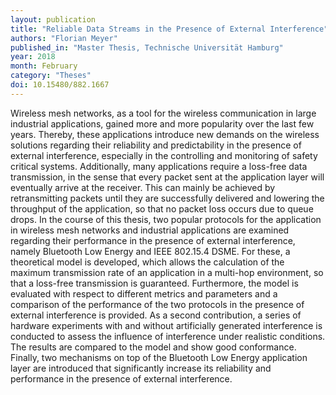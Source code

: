 ```yaml
---
layout: publication
title: "Reliable Data Streams in the Presence of External Interference"
authors: "Florian Meyer"
published_in: "Master Thesis, Technische Universität Hamburg"
year: 2018
month: February
category: "Theses"
doi: 10.15480/882.1667
---
```


Wireless mesh networks, as a tool for the wireless communication in large industrial applications, gained more and more popularity over the last few years. Thereby, these applications introduce new demands on the wireless solutions regarding their reliability and predictability in the presence of external interference, especially in the controlling and monitoring of safety critical systems. Additionally, many applications require a loss-free data transmission, in the sense that every packet sent at the application layer will eventually arrive at the receiver. This
can mainly be achieved by retransmitting packets until they are successfully delivered and lowering the throughput of the application, so that no packet loss occurs due to queue drops. In the course of this thesis, two popular protocols for the application in wireless mesh networks and industrial applications are examined regarding their performance in the presence of external interference, namely Bluetooth Low Energy and IEEE 802.15.4 DSME. For these, a theoretical model is developed, which allows the calculation of the maximum transmission rate of an application in a multi-hop environment, so that a loss-free transmission is guaranteed. Furthermore, the model is evaluated with respect to different metrics and parameters and a comparison of the performance of the two protocols in the presence of external interference is provided. As a second contribution, a series of hardware experiments with and without artificially generated interference is conducted to assess the influence of interference under realistic conditions. The results are compared to the model and show good conformance. Finally, two mechanisms on top of the Bluetooth Low Energy application layer are introduced that significantly increase its reliability and performance in the presence of external interference.
